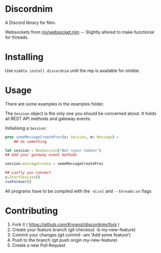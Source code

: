 # Discordnim

A Discord library for Nim. 

Websockets from [niv/websocket.nim](https://github.com/niv/websocket.nim) -- Slightly altered to make functional for threads.

# Installing

Use `nimble install discordnim` until the rep is available for nimble.

# Usage

There are some examples in the examples folder.

The `Session` object is the only one you should be concerned about.
It holds all REST API methods and gateway events.

Initialising a `Session`:

```nim
proc someMessageCreateProc(s: Session, m: Message) =
    ## do something

let session = NewSession("Bot <your token>")
## Add your gateway event methods

session.messageCreate = someMessageCreateProc

## Lastly you connect 
s.StartSession()
runForever()
```


All programs have to be compiled with the `-d:ssl` and `--threads:on` flags

# Contributing

1. Fork it ( https://github.com/Krognol/discordnim/fork )
2. Create your feature branch (git checkout -b my-new-feature)
3. Commit your changes (git commit -am 'Add some feature')
4. Push to the branch (git push origin my-new-feature)
5. Create a new Pull Request